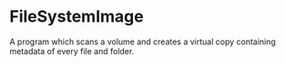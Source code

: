 # FileSystemImage
A program which scans a volume and creates a virtual copy containing metadata of every file and folder. 
